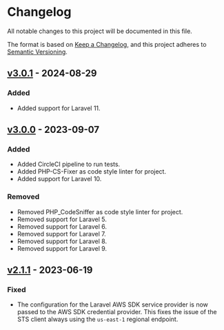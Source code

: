 # Changelog

All notable changes to this project will be documented in this file.

The format is based on [Keep a Changelog](https://keepachangelog.com/en/1.0.0/),
and this project adheres to [Semantic Versioning](https://semver.org/spec/v2.0.0.html).

## [v3.0.1] - 2024-08-29

### Added

- Added support for Laravel 11.

## [v3.0.0] - 2023-09-07

### Added

- Added CircleCI pipeline to run tests.
- Added PHP-CS-Fixer as code style linter for project.
- Added support for Laravel 10.

### Removed

- Removed PHP_CodeSniffer as code style linter for project.
- Removed support for Laravel 5.
- Removed support for Laravel 6.
- Removed support for Laravel 7.
- Removed support for Laravel 8.
- Removed support for Laravel 9.

## [v2.1.1] - 2023-06-19

### Fixed

- The configuration for the Laravel AWS SDK service provider is now passed to the AWS SDK credential provider. This
  fixes the issue of the STS client always using the `us-east-1` regional endpoint.

[v3.0.1]: https://github.com/HealthengineAU/laravel-easy-aws/compare/v3.0.0...v3.0.1
[v3.0.0]: https://github.com/HealthengineAU/laravel-easy-aws/compare/v2.1.2...v3.0.0
[v2.1.1]: https://github.com/HealthengineAU/laravel-easy-aws/compare/v2.1.0...v2.1.1
